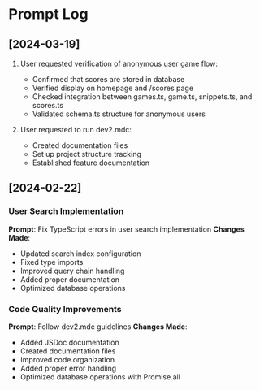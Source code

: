 # Prompt Log

## [2024-03-19]

1. User requested verification of anonymous user game flow:

   - Confirmed that scores are stored in database
   - Verified display on homepage and /scores page
   - Checked integration between games.ts, game.ts, snippets.ts, and scores.ts
   - Validated schema.ts structure for anonymous users

2. User requested to run dev2.mdc:
   - Created documentation files
   - Set up project structure tracking
   - Established feature documentation

## [2024-02-22]

### User Search Implementation

**Prompt**: Fix TypeScript errors in user search implementation
**Changes Made**:

- Updated search index configuration
- Fixed type imports
- Improved query chain handling
- Added proper documentation
- Optimized database operations

### Code Quality Improvements

**Prompt**: Follow dev2.mdc guidelines
**Changes Made**:

- Added JSDoc documentation
- Created documentation files
- Improved code organization
- Added proper error handling
- Optimized database operations with Promise.all
